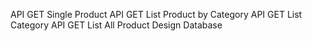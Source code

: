 API GET Single Product
API GET List Product by Category
API GET List Category
API GET List All Product
Design Database
